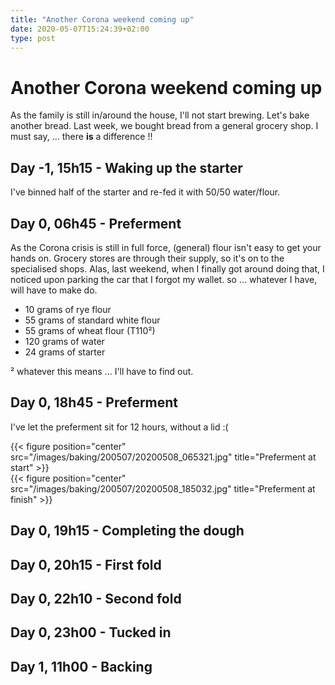 ```yaml
---
title: "Another Corona weekend coming up"
date: 2020-05-07T15:24:39+02:00
type: post
---
```


# Another Corona weekend coming up

As the family is still in/around the house, I'll not start brewing. Let's bake another bread. Last week, we bought bread from a general grocery shop. I must say, ... there **is** a difference !!

## Day -1, 15h15 - Waking up the starter

I've binned half of the starter and re-fed it with 50/50 water/flour.

## Day 0, 06h45 - Preferment

As the Corona crisis is still in full force, (general) flour isn't easy to get your hands on. Grocery stores are through their supply, so it's on to the specialised shops. Alas, last weekend, when I finally got around doing that, I noticed upon parking the car that I forgot my wallet. so ... whatever I have, will have to make do.

* 10 grams of rye flour
* 55 grams of standard white flour
* 55 grams of wheat flour (T110²)
* 120 grams of water
* 24 grams of starter

² whatever this means ... I'll have to find out.

## Day 0, 18h45 - Preferment

I've let the preferment sit for 12 hours, without a lid :(

<div class="containerH">
	<div class="columnH">
		{{< figure position="center" src="/images/baking/200507/20200508_065321.jpg" title="Preferment at start" >}}
	</div>
	<div class="columnH">
		{{< figure position="center" src="/images/baking/200507/20200508_185032.jpg" title="Preferment at finish" >}}
	</div>
</div>

## Day 0, 19h15 - Completing the dough

## Day 0, 20h15 - First fold

## Day 0, 22h10 - Second fold

## Day 0, 23h00 - Tucked in

## Day 1, 11h00 - Backing


